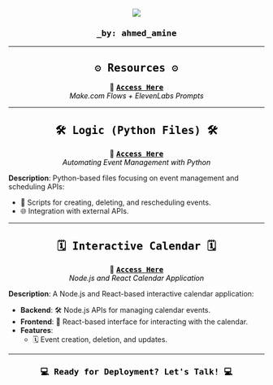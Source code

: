 <h1 align="center">
    <img src="https://readme-typing-svg.herokuapp.com/?font=Fira+Code&size=80&color=000000&center=true&vCenter=true&width=1000&height=100&lines=NewCo+%2F+Unit-T;Voice+Bot&duration=3000" />
</h1>


<h3 align="center" style="color: black; font-family: Monospace;">_by: ahmed_amine</h3>

---

<h2 align="center" style="color: black; font-family: Monospace;">⚙️ <b>Resources</b> ⚙️</h2>
<div align="center">
    🔗 <a href="https://github.com/LK773M/ahmed-amine-resources.git" style="color:black; font-family:Monospace;"><b>Access Here</b></a>
</div>

<div align="center">
    <i style="color: black;">Make.com Flows + ElevenLabs Prompts</i>
</div>

---

<h2 align="center" style="color: black; font-family: Monospace;">🛠️ <b>Logic (Python Files)</b> 🛠️</h2>
<div align="center">
    🔗 <a href="https://github.com/LK773M/ahmed_amine_logic_python_files.git" style="color:black; font-family:Monospace;"><b>Access Here</b></a>
</div>

<div align="center">
    <i style="color: black;">Automating Event Management with Python</i>
</div>

**Description**: Python-based files focusing on event management and scheduling APIs:
- 📂 Scripts for creating, deleting, and rescheduling events.
- 🌐 Integration with external APIs.

---

<h2 align="center" style="color: black; font-family: Monospace;">🗓️ <b>Interactive Calendar</b> 🗓️</h2>
<div align="center">
    🔗 <a href="https://github.com/LK773M/_ahmed_amine_interactive_calendar.git" style="color:black; font-family:Monospace;"><b>Access Here</b></a>
</div>

<div align="center">
    <i style="color: black;">Node.js and React Calendar Application</i>
</div>

**Description**: A Node.js and React-based interactive calendar application:
- **Backend**: 🛠️ Node.js APIs for managing calendar events.
- **Frontend**: 🎨 React-based interface for interacting with the calendar.
- **Features**:
  - 🗓️ Event creation, deletion, and updates.

---

<h3 align="center" style="color: black; font-family: Monospace;">💻 Ready for Deployment? Let's Talk! 💻</h3>

